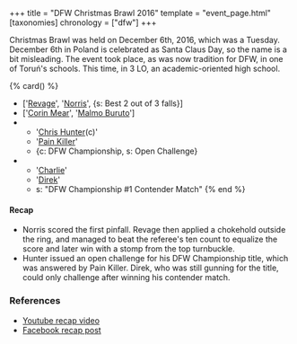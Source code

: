 +++
title = "DFW Christmas Brawl 2016"
template = "event_page.html"
[taxonomies]
chronology = ["dfw"]
+++

Christmas Brawl was held on December 6th, 2016, which was a Tuesday. December 6th in Poland is celebrated as Santa Claus Day, so the name is a bit misleading. The event took place, as was now tradition for DFW, in one of Toruń's schools. This time, in 3 LO, an academic-oriented high school.

{% card() %}
- ['[Revage](@/w/rafael-kid.md)', '[Norris](@/w/isnorr.md)', {s: Best 2 out of 3 falls}]
- ['[Corin Mear](@/w/corin-mear.md)', '[Malmo Buruto](@/w/malmo-buruto.md)']
- - '[Chris Hunter](@/w/chris-hunter.md)(c)'
  - '[Pain Killer](@/w/pain-killer.md)'
  - {c: DFW Championship, s: Open Challenge}
- - '[Charlie](@/w/madman-charlie.md)'
  - '[Direk](@/w/direk.md)'
  - s: "DFW Championship #1 Contender Match"
{% end %}

#### Recap

* Norris scored the first pinfall. Revage then applied a chokehold outside the ring, and managed to beat the referee's ten count to equalize the score and later win with a stomp from the top turnbuckle.
* Hunter issued an open challenge for his DFW Championship title, which was answered by Pain Killer. Direk, who was still gunning for the title, could only challenge after winning his contender match.

### References

* [Youtube recap video](https://www.youtube.com/watch?v=2Z6laO3Fq8E)
* [Facebook recap post](https://www.facebook.com/DreamFactoryWrestling/posts/pfbid0XEhCbdnXJ3jhNtkPryh2yXvpVufw2Pp9KzW3CzotnQRLHbZzbr5yryBq8QUXhwypl)
